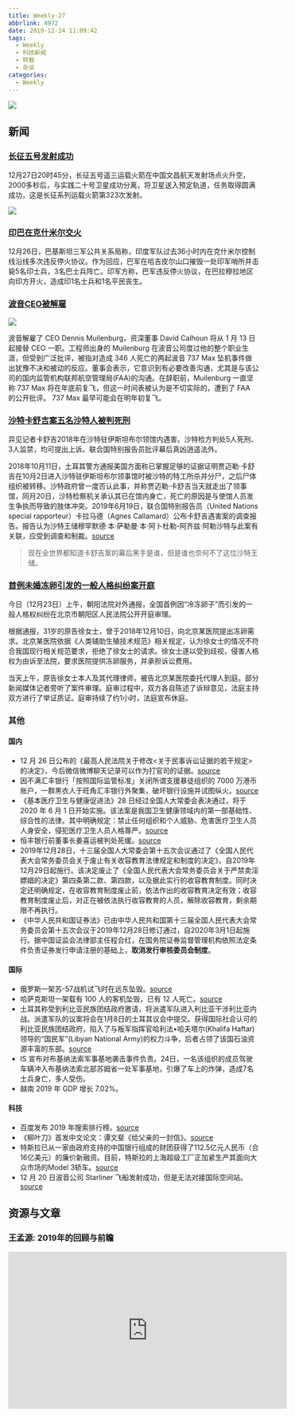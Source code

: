 ```yaml
---
title: Weekly-27
abbrlink: 4972
date: 2019-12-24 11:09:42
tags:
  - Weekly
  - 科技新闻
  - 转载
  - 杂谈
categories:
  - Weekly
---
```


![](https://imgs.codewoody.com/uploads/big/cf4c99ff2d5e5a8d7c77bf088dab3b01.jpg)

<!--less-->

## 新闻

### [长征五号发射成功](http://www.xinhuanet.com/2019-12/27/c_1125397145.htm)

12月27日20时45分，长征五号遥三运载火箭在中国文昌航天发射场点火升空，2000多秒后，与实践二十号卫星成功分离，将卫星送入预定轨道，任务取得圆满成功，这是长征系列运载火箭第323次发射。

![](https://imgs.codewoody.com/uploads/big/cf4c99ff2d5e5a8d7c77bf088dab3b01.jpg)

### [印巴在克什米尔交火](https://world.huanqiu.com/article/9CaKrnKmebY)

12月26日，巴基斯坦三军公共关系局称，印度军队过去36小时内在克什米尔控制线沿线多次违反停火协议。作为回应，巴军在哈吉皮尔山口摧毁一处印军哨所并击毙5名印士兵，3名巴士兵阵亡。印军方称，巴军违反停火协议，在巴拉穆拉地区向印方开火，造成印1名士兵和1名平民丧生。

### [波音CEO被解雇](https://www.nytimes.com/2019/12/23/business/Boeing-ceo-muilenburg.html)

![](https://imgs.codewoody.com/uploads/big/2aab3470d4911ab3b818429f4032f264.jpg)

波音解雇了 CEO Dennis Muilenburg，资深董事 David Calhoun 将从 1 月 13 日起接替 CEO 一职。工程师出身的 Muilenburg 在波音公司度过他的整个职业生涯，但受到广泛批评，被指对造成 346 人死亡的两起波音 737 Max 坠机事件做出犹豫不决和被动的反应。董事会表示，它意识到有必要改善沟通，尤其是与该公司的国内监管机构联邦航空管理局(FAA)的沟通。在辞职前，Muilenburg 一直坚称 737 Max 将在年底前复飞，但这一时间表被认为是不切实际的，遭到了 FAA 的公开批评。 737 Max 最早可能会在明年初复飞。

### [沙特卡舒吉案五名沙特人被判死刑](https://www.dw.com/zh/卡舒吉之死：5名沙特人判死刑/a-51781538?maca=chi-rss-chi-all-1127-rdf)

异见记者卡舒吉2018年在沙特驻伊斯坦布尔领馆内遇害。沙特检方判处5人死刑、3人监禁，均可提出上诉。联合国特别报告员批评幕后真凶逍遥法外。

2018年10月11日，土耳其警方通报美国方面称已掌握足够的证据证明贾迈勒·卡舒吉在10月2日进入沙特驻伊斯坦布尔领事馆时被沙特的特工所杀并分尸，之后尸体组织被转移。沙特政府曾一度否认此事，并称贾迈勒·卡舒吉当天就走出了领事馆，同月20日，沙特检察机关承认其已在馆内身亡，死亡的原因是与使馆人员发生争执而导致的肢体冲突。2019年6月19日，联合国特别报告员（United Nations special rapporteur）卡拉马德（Agnes Callamard）公布卡舒吉遇害案的调查报告。报告认为沙特王储穆罕默德·本·萨勒曼·本·阿卜杜勒-阿齐兹·阿勒沙特与此案有关联，应受到调查和制裁。[source](https://zh.wikipedia.org/wiki/%E8%B3%88%E9%82%81%E5%8B%92%C2%B7%E5%8D%A1%E8%88%92%E5%90%89)

> 现在全世界都知道卡舒吉案的幕后黑手是谁，但是谁也奈何不了这位沙特王储。

### [首例未婚冻卵引发的一般人格纠纷案开庭](https://www.zhihu.com/question/362537424)

今日（12月23日）上午，朝阳法院对外通报，全国首例因“冷冻卵子”而引发的一般人格权纠纷在北京市朝阳区人民法院公开开庭审理。

根据通报，31岁的原告徐女士，曾于2018年12月10日，向北京某医院提出冻卵需求。北京某医院依据《人类辅助生殖技术规范》相关规定，认为徐女士的情况不符合我国现行相关规范要求，拒绝了徐女士的请求。徐女士遂以受到歧视，侵害人格权为由诉至法院，要求医院提供冻卵服务，并承担诉讼费用。

当天上午，原告徐女士本人及其代理律师，被告北京某医院委托代理人到庭。部分新闻媒体记者旁听了案件审理。庭审过程中，双方各自陈述了诉辩意见，法庭主持双方进行了举证质证。庭审持续了约1小时，法庭宣布休庭。

### 其他

#### 国内

- 12 月 26 日公布的《最高人民法院关于修改<关于民事诉讼证据的若干规定>的决定》，今后微信微博聊天记录可以作为打官司的证据。[source](https://www.williamlong.info/archives/5931.html)
- 因不满汇丰银行「按照国际监管标准」关闭所谓支援暴徒组织的 7000 万港币账户，一群黑衣人于旺角汇丰银行外聚集，破坏银行设施并试图纵火。[source](https://t.me/KatyushaUnion/797)
- 《基本医疗卫生与健康促进法》28 日经过全国人大常委会表决通过，将于 2020 年 6 月 1 日开始实施。该法案是我国卫生健康领域内的第一部基础性、综合性的法律。其中明确规定：禁止任何组织和个人威胁、危害医疗卫生人员人身安全，侵犯医疗卫生人员人格尊严。[source](http://www.npc.gov.cn/npc/c33559/201912/167b72ed38a54b1c988650b98deb34cb.shtml)
- 恒丰银行前董事长姜喜运被判处死缓。[source](http://www.ftchinese.com/story/001085701)
- 2019年12月28日，十三届全国人大常委会第十五次会议通过了《全国人民代表大会常务委员会关于废止有关收容教育法律规定和制度的决定》，自2019年12月29日起施行。该决定废止了《全国人民代表大会常务委员会关于严禁卖淫嫖娼的决定》第四条第二款、第四款，以及据此实行的收容教育制度。同时决定还明确规定，在收容教育制度废止前，依法作出的收容教育决定有效；收容教育制度废止后，对正在被依法执行收容教育的人员，解除收容教育，剩余期限不再执行。
- 《中华人民共和国证券法》已由中华人民共和国第十三届全国人民代表大会常务委员会第十五次会议于2019年12月28日修订通过，自2020年3月1日起施行。据中国证监会法律部主任程合红，在国务院证券监督管理机构依照法定条件负责证券发行申请注册的基础上，**取消发行审核委员会制度**。

#### 国际

- 俄罗斯一架苏-57战机试飞时在远东坠毁。[source](https://cn.reuters.com/article/russia-uac-su57-crash-1225-idCNKBS1YT02C?feedType=RSS&feedName=CNTopGenNews)
- 哈萨克斯坦一架载有 100 人的客机坠毁，已有 12 人死亡。[source](https://cn.reuters.com/article/kazakhstanplan-crash-1227-idCNKBS1YV0A6?feedType=RSS&feedName=CNTopGenNews)
- 土耳其称受到利比亚民族团结政府邀请，将派遣军队进入利比亚干涉利比亚内战。派遣军队的议案将会在1月8日的土耳其议会中提交。获得国际社会认可的利比亚民族团结政府，陷入了与叛军指挥官哈利法•哈夫塔尔(Khalifa Haftar)领导的“国民军”(Libyan National Army)的权力斗争，后者占领了该国石油资源丰富的东部。[source](http://www.ftchinese.com/story/001085698?full=y)
- IS 宣布对布基纳法索军事基地袭击事件负责。24日，一名该组织的成员驾驶车辆冲入布基纳法索北部苏姆省一处军事基地，引爆了车上的炸弹，造成7名士兵身亡，多人受伤。
- 越南 2019 年 GDP 增长 7.02%。

#### 科技

- 百度发布 2019 年搜索排行榜。[source](https://www.williamlong.info/archives/5924.html)
- 《柳叶刀》首发中文论文：谭文斐《给父亲的一封信》。[source](https://www.cnbeta.com/articles/tech/926209.htm)
- 特斯拉已从一家由政府支持的中国银行组成的财团获得了112.5亿元人民币（合16亿美元）的廉价新融资。目前，特斯拉的上海超级工厂正加紧生产其面向大众市场的Model 3轿车。[source](http://www.ftchinese.com/story/001085703)
- 12 月 20 日波音公司 Starliner 飞船发射成功，但是无法对接国际空间站。[source](https://www.zhihu.com/question/362067335/answer/944951502)

## 资源与文章

### 王孟源: 2019年的回顾与前瞻

<iframe width="560" height="315" src="https://www.youtube.com/embed/tpLZZ3KI1qk" frameborder="0" allow="accelerometer; autoplay; encrypted-media; gyroscope; picture-in-picture" allowfullscreen></iframe>
